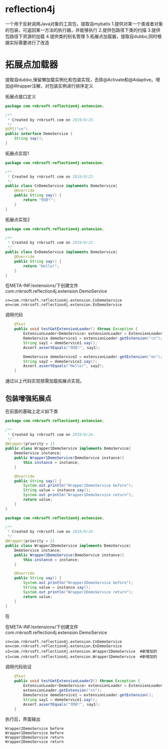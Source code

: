 # reflection4j
一个用于反射调用Java对象的工具包，提取自mybatis
1.提供对某一个类或者对象的包装，可返回某一方法的执行器，并能够执行
2.提供包路径下类的扫描
3.提供包路径下资源的加载
4.提供类的别名管理
5.拓展点加载器，提取自dubbo,同时根据实际需要进行了改造



# 拓展点加载器
提取自dubbo,保留懒加载实例化和包装实现，去除@Activate和@Adaptive。增加@Wrapper注解，对包装实例进行排序定义

拓展点接口定义

```java
package com.rnkrsoft.reflection4j.extension;

/**
 * Created by rnkrsoft.com on 2019/8/23.
 */
@SPI("cn")
public interface DemoService {
    String say();
}
```



拓展点实现1

```java
package com.rnkrsoft.reflection4j.extension;

/**
 * Created by rnkrsoft.com on 2019/8/23.
 */
public class CnDemoService implements DemoService{
    @Override
    public String say() {
        return "你好!";
    }
}
```

拓展点实现2

```java
package com.rnkrsoft.reflection4j.extension;

/**
 * Created by rnkrsoft.com on 2019/8/23.
 */
public class EnDemoService implements DemoService{
    @Override
    public String say() {
        return "Hello!";
    }
}
```



在META-INF/extensions/下创建文件com.rnkrsoft.reflection4j.extension.DemoService

```
cn=com.rnkrsoft.reflection4j.extension.CnDemoService
en=com.rnkrsoft.reflection4j.extension.EnDemoService
```



调用代码

```java
    @Test
    public void testGetExtensionLoader() throws Exception {
        ExtensionLoader<DemoService> extensionLoader = ExtensionLoader.getExtensionLoader(DemoService.class);
        DemoService demoService1 = extensionLoader.getExtension("cn");
        String say1 = demoService1.say();
        Assert.assertEquals("你好!", say1);

        DemoService demoService2 = extensionLoader.getExtension("en");
        String say2 = demoService2.say();
        Assert.assertEquals("Hello!", say2);
    }

```



通过以上代码实现按需加载拓展点实现。



## 包装增强拓展点

在前面的基础上定义如下类

```java
package com.rnkrsoft.reflection4j.extension;

/**
 * Created by rnkrsoft.com on 2019/8/24.
 */
@Wrapper(priority = 1)
public class Wrapper1DemoService implements DemoService{
    DemoService instance;
    public Wrapper1DemoService(DemoService instance){
        this.instance = instance;
    }

    @Override
    public String say() {
        System.out.println("Wrapper1DemoService before");
        String value = instance.say();
        System.out.println("Wrapper1DemoService return");
        return value;
    }
}

```



```java
package com.rnkrsoft.reflection4j.extension;

/**
 * Created by rnkrsoft.com on 2019/8/24.
 */
@Wrapper(priority = 2)
public class Wrapper2DemoService implements DemoService{
    DemoService instance;
    public Wrapper2DemoService(DemoService instance){
        this.instance = instance;
    }

    @Override
    public String say() {
        System.out.println("Wrapper2DemoService before");
        String value = instance.say();
        System.out.println("Wrapper2DemoService return");
        return value;
    }
}

```



在

在META-INF/extensions/下创建文件com.rnkrsoft.reflection4j.extension.DemoService

```
cn=com.rnkrsoft.reflection4j.extension.CnDemoService
en=com.rnkrsoft.reflection4j.extension.EnDemoService
x2=com.rnkrsoft.reflection4j.extension.Wrapper2DemoService  #新增加的
x1=com.rnkrsoft.reflection4j.extension.Wrapper1DemoService  #新增加的
```



调用代码验证

```java
    @Test
    public void testGetExtensionLoader2() throws Exception {
        ExtensionLoader<DemoService> extensionLoader = ExtensionLoader.getExtensionLoader(DemoService.class);
        extensionLoader.getExtension("cn");
        DemoService demoService1 = extensionLoader.getExtension();
        String say1 = demoService1.say();
        Assert.assertEquals("你好!", say1);
    }
```

执行后，界面输出

```
Wrapper2DemoService before
Wrapper1DemoService before
Wrapper1DemoService return
Wrapper2DemoService return
```

